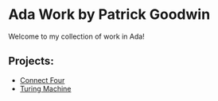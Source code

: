 # Ada Work by Patrick Goodwin
Welcome to my collection of work in Ada!

## Projects:
- [Connect Four](https://github.com/pattygcoding/Connect-Four-Language-Tree/tree/main/ada)
- [Turing Machine](https://github.com/pattygcoding/Turing-Machines/tree/main/Ada)
